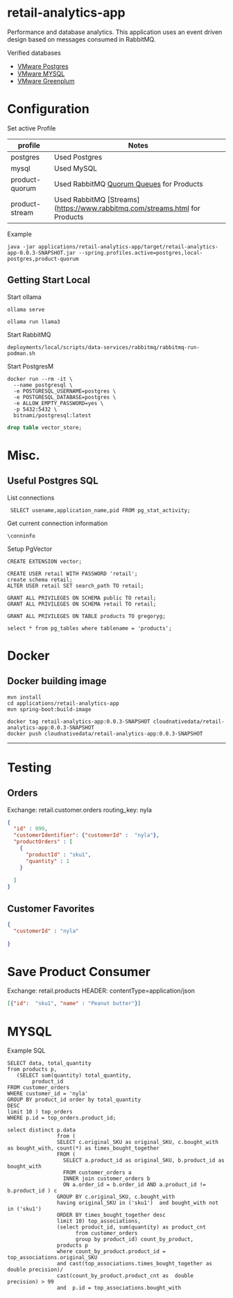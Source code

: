 # retail-analytics-app

Performance and database analytics.
This application uses an event driven design based on messages consumed in RabbitMQ.


Verified databases

- [VMware Postgres](https://docs.vmware.com/en/VMware-Postgres/index.html)
- [VMware MYSQL](https://docs.vmware.com/en/VMware-SQL-with-MySQL-for-Tanzu-Application-Service/3.0/mysql-for-tas/index.html)
- [VMware Greenplum](https://www.vmware.com/products/greenplum.html)


# Configuration

Set active Profile 


| profile        | Notes                                                                                   |
|----------------|-----------------------------------------------------------------------------------------|
 | postgres       | Used Postgres                                                                           |
 | mysql          | Used MySQL                                                                              | 
 | product-quorum | Used RabbitMQ [Quorum Queues](https://www.rabbitmq.com/quorum-queues.html) for Products |
 | product-stream | Used RabbitMQ [Streams](https://www.rabbitmq.com/streams.html for Products              |


Example 
```shell
java -jar applications/retail-analytics-app/target/retail-analytics-app-0.0.3-SNAPSHOT.jar --spring.profiles.active=postgres,local-postgres,product-quorum
```


## Getting Start Local

Start ollama

```shell
ollama serve
```


```shell
ollama run llama3
```


Start RabbitMQ

```shell
deployments/local/scripts/data-services/rabbitmq/rabbitmq-run-podman.sh
```
Start PostgresM

```shell
docker run --rm -it \
  --name postgresql \
  -e POSTGRESQL_USERNAME=postgres \
  -e POSTGRESQL_DATABASE=postgres \
  -e ALLOW_EMPTY_PASSWORD=yes \
  -p 5432:5432 \
  bitnami/postgresql:latest
```


```sql
drop table vector_store;
```


# Misc.

## Useful Postgres SQL

List connections
```
 SELECT usename,application_name,pid FROM pg_stat_activity;
```

Get current connection information

```
\conninfo
```


Setup PgVector

```shell
CREATE EXTENSION vector;
```


```shell
CREATE USER retail WITH PASSWORD 'retail';
create schema retail;
ALTER USER retail SET search_path TO retail;
```

```shell
GRANT ALL PRIVILEGES ON SCHEMA public TO retail;
GRANT ALL PRIVILEGES ON SCHEMA retail TO retail;
```

```shell
GRANT ALL PRIVILEGES ON TABLE products TO gregoryg;
```

```shell
select * from pg_tables where tablename = 'products';
```

# Docker 

## Docker building image

```shell
mvn install
cd applications/retail-analytics-app
mvn spring-boot:build-image
```

```shell
docker tag retail-analytics-app:0.0.3-SNAPSHOT cloudnativedata/retail-analytics-app:0.0.3-SNAPSHOT
docker push cloudnativedata/retail-analytics-app:0.0.3-SNAPSHOT
```
--------------

# Testing

## Orders

Exchange: retail.customer.orders
routing_key: nyla

```json
{
  "id" : 999,
  "customerIdentifier": {"customerId" :  "nyla"},
  "productOrders" : [
    {
      "productId" : "sku1",
      "quantity" : 1
    }
    
  ]
}
```
## Customer Favorites

```json
{
  "customerId" : "nyla"
  
}
```


# Save Product Consumer

Exchange: retail.products
HEADER: contentType=application/json

```json
[{"id":  "sku1", "name" : "Peanut butter"}]
```


# MYSQL 

Example SQL 

```roomsql
SELECT data, total_quantity
from products p,
   (SELECT sum(quantity) total_quantity,
        product_id
FROM customer_orders
WHERE customer_id = 'nyla'
GROUP BY product_id order by total_quantity
DESC
limit 10 ) top_orders
WHERE p.id = top_orders.product_id;
```



```roomsql
select distinct p.data
                from (
                SELECT c.original_SKU as original_SKU, c.bought_with as bought_with, count(*) as times_bought_together
                FROM (
                  SELECT a.product_id as original_SKU, b.product_id as bought_with
                  FROM customer_orders a
                  INNER join customer_orders b
                  ON a.order_id = b.order_id AND a.product_id != b.product_id ) c
                GROUP BY c.original_SKU, c.bought_with
                having original_SKU in ('sku1')  and bought_with not in ('sku1')
                ORDER BY times_bought_together desc
                limit 10) top_associations,
                (select product_id, sum(quantity) as product_cnt
                      from customer_orders
                      group by product_id) count_by_product,
                products p
                where count_by_product.product_id = top_associations.original_SKU
                and cast(top_associations.times_bought_together as double precision)/
                cast(count_by_product.product_cnt as  double precision) > 99
                and  p.id = top_associations.bought_with
```